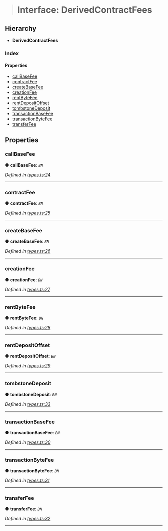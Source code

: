 > # Interface: DerivedContractFees

## Hierarchy

* **DerivedContractFees**

### Index

#### Properties

* [callBaseFee](_types_.derivedcontractfees.md#callbasefee)
* [contractFee](_types_.derivedcontractfees.md#contractfee)
* [createBaseFee](_types_.derivedcontractfees.md#createbasefee)
* [creationFee](_types_.derivedcontractfees.md#creationfee)
* [rentByteFee](_types_.derivedcontractfees.md#rentbytefee)
* [rentDepositOffset](_types_.derivedcontractfees.md#rentdepositoffset)
* [tombstoneDeposit](_types_.derivedcontractfees.md#tombstonedeposit)
* [transactionBaseFee](_types_.derivedcontractfees.md#transactionbasefee)
* [transactionByteFee](_types_.derivedcontractfees.md#transactionbytefee)
* [transferFee](_types_.derivedcontractfees.md#transferfee)

## Properties

###  callBaseFee

● **callBaseFee**: *`BN`*

*Defined in [types.ts:24](https://github.com/polkadot-js/api/blob/8f89b9d/packages/api-derive/src/types.ts#L24)*

___

###  contractFee

● **contractFee**: *`BN`*

*Defined in [types.ts:25](https://github.com/polkadot-js/api/blob/8f89b9d/packages/api-derive/src/types.ts#L25)*

___

###  createBaseFee

● **createBaseFee**: *`BN`*

*Defined in [types.ts:26](https://github.com/polkadot-js/api/blob/8f89b9d/packages/api-derive/src/types.ts#L26)*

___

###  creationFee

● **creationFee**: *`BN`*

*Defined in [types.ts:27](https://github.com/polkadot-js/api/blob/8f89b9d/packages/api-derive/src/types.ts#L27)*

___

###  rentByteFee

● **rentByteFee**: *`BN`*

*Defined in [types.ts:28](https://github.com/polkadot-js/api/blob/8f89b9d/packages/api-derive/src/types.ts#L28)*

___

###  rentDepositOffset

● **rentDepositOffset**: *`BN`*

*Defined in [types.ts:29](https://github.com/polkadot-js/api/blob/8f89b9d/packages/api-derive/src/types.ts#L29)*

___

###  tombstoneDeposit

● **tombstoneDeposit**: *`BN`*

*Defined in [types.ts:33](https://github.com/polkadot-js/api/blob/8f89b9d/packages/api-derive/src/types.ts#L33)*

___

###  transactionBaseFee

● **transactionBaseFee**: *`BN`*

*Defined in [types.ts:30](https://github.com/polkadot-js/api/blob/8f89b9d/packages/api-derive/src/types.ts#L30)*

___

###  transactionByteFee

● **transactionByteFee**: *`BN`*

*Defined in [types.ts:31](https://github.com/polkadot-js/api/blob/8f89b9d/packages/api-derive/src/types.ts#L31)*

___

###  transferFee

● **transferFee**: *`BN`*

*Defined in [types.ts:32](https://github.com/polkadot-js/api/blob/8f89b9d/packages/api-derive/src/types.ts#L32)*

___